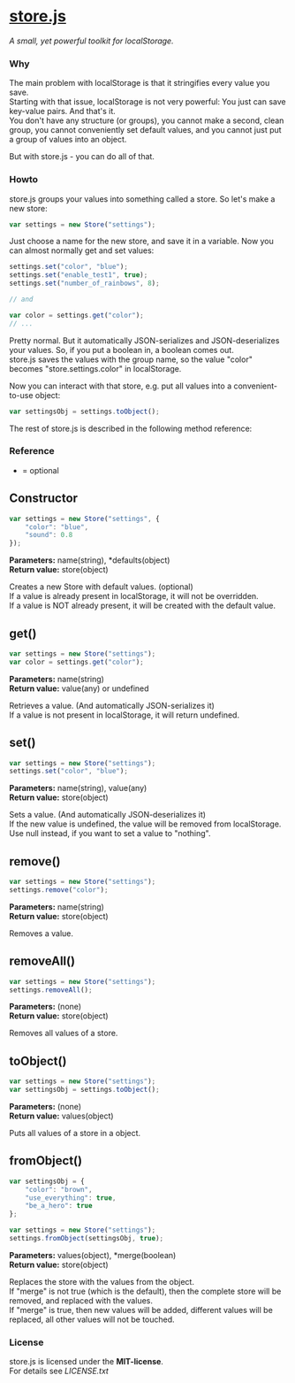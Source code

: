 # [store.js](https://github.com/frankkohlhepp/store-js)
*A small, yet powerful toolkit for localStorage.*

### Why
The main problem with localStorage is that it stringifies every value you save.  
Starting with that issue, localStorage is not very powerful: You just can save key-value pairs. And that's it.  
You don't have any structure (or groups), you cannot make a second, clean group, you cannot conveniently set default values, and you cannot just put a group of values into an object.

But with store.js - you can do all of that.

### Howto
store.js groups your values into something called a store. So let's make a new store:

``` javascript
var settings = new Store("settings");
```

Just choose a name for the new store, and save it in a variable. Now you can almost normally get and set values:

``` javascript
settings.set("color", "blue");
settings.set("enable_test1", true);
settings.set("number_of_rainbows", 8);

// and

var color = settings.get("color");
// ...
```

Pretty normal. But it automatically JSON-serializes and JSON-deserializes your values. So, if you put a boolean in, a boolean comes out.  
store.js saves the values with the group name, so the value "color" becomes "store.settings.color" in localStorage.

Now you can interact with that store, e.g. put all values into a convenient-to-use object:

``` javascript
var settingsObj = settings.toObject();
```

The rest of store.js is described in the following method reference:

### Reference
* = optional

## Constructor
``` javascript
var settings = new Store("settings", {
    "color": "blue",
    "sound": 0.8
});
```
**Parameters:** name(string), *defaults(object)  
**Return value:** store(object)

Creates a new Store with default values. (optional)  
If a value is already present in localStorage, it will not be overridden.  
If a value is NOT already present, it will be created with the default value.

## get()
``` javascript
var settings = new Store("settings");
var color = settings.get("color");
```

**Parameters:** name(string)  
**Return value:** value(any) or undefined

Retrieves a value. (And automatically JSON-serializes it)  
If a value is not present in localStorage, it will return undefined.

## set()
``` javascript
var settings = new Store("settings");
settings.set("color", "blue");
```

**Parameters:** name(string), value(any)  
**Return value:** store(object)

Sets a value. (And automatically JSON-deserializes it)  
If the new value is undefined, the value will be removed from localStorage.  
Use null instead, if you want to set a value to "nothing".

## remove()
``` javascript
var settings = new Store("settings");
settings.remove("color");
```

**Parameters:** name(string)  
**Return value:** store(object)

Removes a value.

## removeAll()
``` javascript
var settings = new Store("settings");
settings.removeAll();
```

**Parameters:** (none)  
**Return value:** store(object)

Removes all values of a store.

## toObject()
``` javascript
var settings = new Store("settings");
var settingsObj = settings.toObject();
```

**Parameters:** (none)  
**Return value:** values(object)

Puts all values of a store in a object.

## fromObject()
``` javascript
var settingsObj = {
    "color": "brown",
    "use_everything": true,
    "be_a_hero": true
};

var settings = new Store("settings");
settings.fromObject(settingsObj, true);
```

**Parameters:** values(object), *merge(boolean)  
**Return value:** store(object)

Replaces the store with the values from the object.  
If "merge" is not true (which is the default), then the complete store will be removed, and replaced with the values.  
If "merge" is true, then new values will be added, different values will be replaced, all other values will not be touched.

### License
store.js is licensed under the **MIT-license**.  
For details see *LICENSE.txt*
